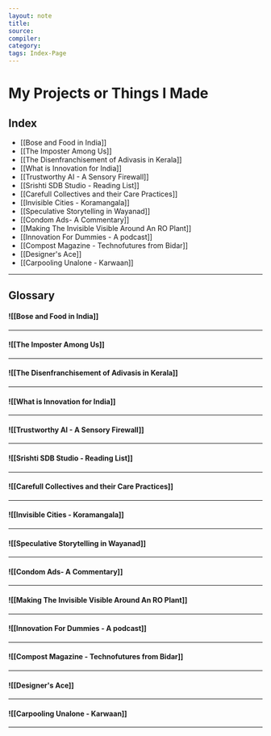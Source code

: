 ```yaml
---
layout: note
title:
source:
compiler:
category: 
tags: Index-Page
---
```


# My Projects or Things I Made

## Index

- [[Bose and Food in India]]
- [[The Imposter Among Us]]
- [[The Disenfranchisement of Adivasis in Kerala]]
- [[What is Innovation for India]]
- [[Trustworthy AI - A Sensory Firewall]]
- [[Srishti SDB Studio - Reading List]]
- [[Carefull Collectives and their Care Practices]]
- [[Invisible Cities - Koramangala]]
- [[Speculative Storytelling in Wayanad]]
- [[Condom Ads- A Commentary]]
- [[Making The Invisible Visible Around An RO Plant]]
- [[Innovation For Dummies - A podcast]]
- [[Compost Magazine - Technofutures from Bidar]]
- [[Designer's Ace]]
- [[Carpooling Unalone - Karwaan]]

***

## Glossary

#### ![[Bose and Food in India]]

***

#### ![[The Imposter Among Us]]

***

#### ![[The Disenfranchisement of Adivasis in Kerala]]

***

#### ![[What is Innovation for India]]

***

#### ![[Trustworthy AI - A Sensory Firewall]]

***

#### ![[Srishti SDB Studio - Reading List]]

***

#### ![[Carefull Collectives and their Care Practices]]

***

#### ![[Invisible Cities - Koramangala]]

***

#### ![[Speculative Storytelling in Wayanad]]

***

#### ![[Condom Ads- A Commentary]]

***

#### ![[Making The Invisible Visible Around An RO Plant]]

***

#### ![[Innovation For Dummies - A podcast]]

***

#### ![[Compost Magazine - Technofutures from Bidar]]

***

#### ![[Designer's Ace]]

***

#### ![[Carpooling Unalone - Karwaan]]

***

